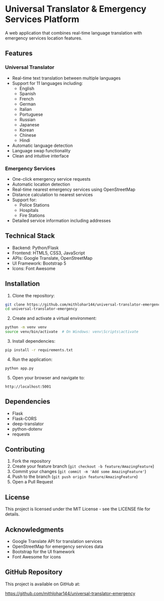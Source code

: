 # Universal Translator & Emergency Services Platform

A web application that combines real-time language translation with emergency services location features.

## Features

### Universal Translator
- Real-time text translation between multiple languages
- Support for 11 languages including:
  - English
  - Spanish
  - French
  - German
  - Italian
  - Portuguese
  - Russian
  - Japanese
  - Korean
  - Chinese
  - Hindi
- Automatic language detection
- Language swap functionality
- Clean and intuitive interface

### Emergency Services
- One-click emergency service requests
- Automatic location detection
- Real-time nearest emergency services using OpenStreetMap
- Distance calculation to nearest services
- Support for:
  - Police Stations
  - Hospitals
  - Fire Stations
- Detailed service information including addresses

## Technical Stack

- Backend: Python/Flask
- Frontend: HTML5, CSS3, JavaScript
- APIs: Google Translate, OpenStreetMap
- UI Framework: Bootstrap 5
- Icons: Font Awesome

## Installation

1. Clone the repository:
```bash
git clone https://github.com/mithlohar144/universal-translator-emergency.git
cd universal-translator-emergency
```

2. Create and activate a virtual environment:
```bash
python -m venv venv
source venv/bin/activate  # On Windows: venv\Scripts\activate
```

3. Install dependencies:
```bash
pip install -r requirements.txt
```

4. Run the application:
```bash
python app.py
```

5. Open your browser and navigate to:
```
http://localhost:5001
```

## Dependencies

- Flask
- Flask-CORS
- deep-translator
- python-dotenv
- requests

## Contributing

1. Fork the repository
2. Create your feature branch (`git checkout -b feature/AmazingFeature`)
3. Commit your changes (`git commit -m 'Add some AmazingFeature'`)
4. Push to the branch (`git push origin feature/AmazingFeature`)
5. Open a Pull Request

## License

This project is licensed under the MIT License - see the LICENSE file for details.

## Acknowledgments

- Google Translate API for translation services
- OpenStreetMap for emergency services data
- Bootstrap for the UI framework
- Font Awesome for icons

## GitHub Repository

This project is available on GitHub at:

https://github.com/mithlohar144/universal-translator-emergency